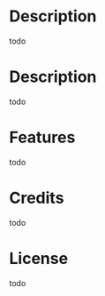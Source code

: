 

Description
==========
todo


Description
==========
todo

Features
==========
todo


Credits
==========
todo


License
==========
todo
